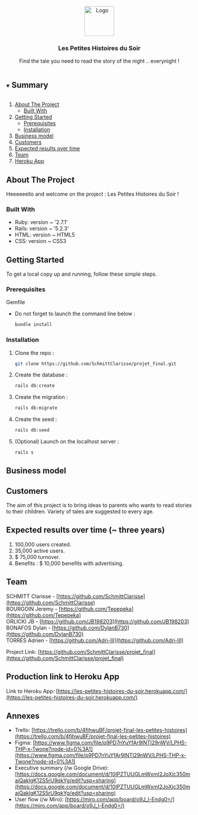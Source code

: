 <!-- PROJECT LOGO -->
<br />
<p align="center">
  <a href="https://github.com/SchmittClarisse/projet_final">
    <img src="app/assets/images/logo_LPHS.png" alt="Logo" width="80" height="80">
  </a>

  <h3 align="center">Les Petites Histoires du Soir</h3>

  <p align="center">
    Find the tale you need to read the story of the night .. everynight !
  </p>
</p>



<!-- SUMMARY -->
<details open="open">
  <summary><h2 style="display: inline-block">Summary</h2></summary>
  <ol>
    <li>
      <a href="#about-the-project">About The Project</a>
      <ul>
        <li><a href="#built-with">Built With</a></li>
      </ul>
    </li>
    <li>
      <a href="#getting-started">Getting Started</a>
      <ul>
        <li><a href="#prerequisites">Prerequisites</a></li>
        <li><a href="#installation">Installation</a></li>
      </ul>
    </li>
    <li><a href="#businessModel">Business model</a></li>
    <li><a href="#customers">Customers</a></li>
    <li><a href="#expected-results">Expected results over time</a></li>
    <li><a href="#team">Team</a></li>
    <li><a href="#acknowledgements">Heroku App</a></li>
  </ol>
</details>



<!-- ABOUT THE PROJECT -->
## About The Project

Heeeeeello and welcome on the project : Les Petites Histoires du Soir !


### Built With

* Ruby:  version ~ '2.7.1'[]()
* Rails: version ~ '5.2.3' []()
* HTML:  version ~ HTML5[]()
* CSS:   version ~ CSS3[]()
<!-- Optional, to add to S2 (Final version of the project)
* JavaScript: version ~ '...'[]()
-->



<!-- GETTING STARTED -->
## Getting Started

To get a local copy up and running, follow these simple steps.

### Prerequisites

Gemfile
* Do not forget to launch the command line below :
  ```sh
  bundle install
  ```

### Installation

1. Clone the repo :
   ```sh
   git clone https://github.com/SchmittClarisse/projet_final.git
   ```
2. Create the database :
   ```sh
   rails db:create
   ```

3. Create the migration :
   ```sh
   rails db:migrate
   ```

4. Create the seed :
   ```sh
   rails db:seed
   ```

5. (Optional) Launch on the localhost server :
   ```sh
   rails s
   ```



<!-- BUSINESS MODEL -->
## Business model

<!-- INSERT CODE HERE: Business model ! -->



<!-- CUSTOMERS -->
## Customers

The aim of this project is to bring ideas to parents who wants to read stories to their children.
Variety of tales are suggested to every age. 



<!-- RESULT TO DATE
## Result to date

<!-- INSERT CODE HERE: Expected results immediatly, do a sort of listing just below. 

1. Fork the Project
2. Create your Feature Branch (`git checkout -b feature/AmazingFeature`)
3. Commit your Changes (`git commit -m 'Add some AmazingFeature'`)
4. Push to the Branch (`git push origin feature/AmazingFeature`)
5. Open a Pull Request
-->


<!-- EXPECTED RESULTS OVER TIME -->
## Expected results over time (~ three years)

<!-- INSERT CODE HERE: Expected results in the future, do a sort of listing just below. -->

1. 100,000 users created.
2. 35,000 active users.
3. $ 75,000 turnover.
4. Benefits : $ 10,000 benefits with advertising.


<!-- THE TEAM -->
## Team

SCHMITT Clarisse - [https://github.com/SchmittClarisse](https://github.com/SchmittClarisse)</br>
BOURGOIN Jeremy - [https://github.com/Tepepeka](https://github.com/Tepepeka)</br>
ORLICKI JB - [https://github.com/JB198203](https://github.com/JB198203)</br>
BONAFOS Dylan - [https://github.com/DylanB730](https://github.com/DylanB730)</br>
TORRES Adrien - [https://github.com/Adri-III](https://github.com/Adri-III)</br>

Project Link: [https://github.com/SchmittClarisse/projet_final](https://github.com/SchmittClarisse/projet_final)



<!-- PRODUCTION LINK TO HEROKU APP -->
## Production link to Heroku App

Link to Heroku App: [https://les-petites-histoires-du-soir.herokuapp.com/](https://les-petites-histoires-du-soir.herokuapp.com/)

<!-- ANNEXES -->
## Annexes

* Trello: [https://trello.com/b/4fihwuBF/projet-final-les-petites-histoires](https://trello.com/b/4fihwuBF/projet-final-les-petites-histoires)
* Figma: [https://www.figma.com/file/p9PD7nYuYfAr9lNTl29nWV/LPHS-THP-x-Twone?node-id=0%3A1](https://www.figma.com/file/p9PD7nYuYfAr9lNTl29nWV/LPHS-THP-x-Twone?node-id=0%3A1)
* Executive summary (/w Google Drive): [https://docs.google.com/document/d/10IPZTUUGLmWxmI2JoXic350maiQaklgK12S5rU9qkYg/edit?usp=sharing](https://docs.google.com/document/d/10IPZTUUGLmWxmI2JoXic350maiQaklgK12S5rU9qkYg/edit?usp=sharing)
* User flow (/w Miro): [https://miro.com/app/board/o9J_l-Endg0=/](https://miro.com/app/board/o9J_l-Endg0=/)
